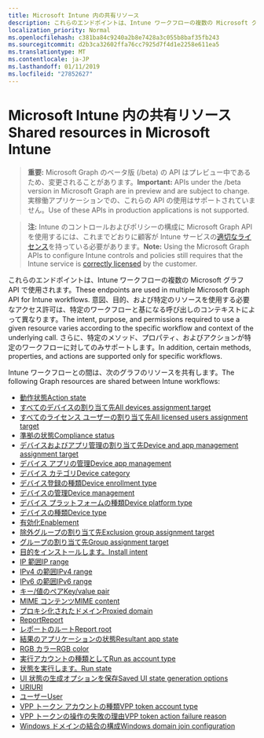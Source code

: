 ```yaml
---
title: Microsoft Intune 内の共有リソース
description: これらのエンドポイントは、Intune ワークフローの複数の Microsoft グラフ API で使用されます。  意図、目的、および特定のリソースを使用する必要なアクセス許可は、特定のワークフローと基になる呼び出しのコンテキストによって異なります。  さらに、特定のメソッド、プロパティ、およびアクションが特定のワークフローに対してのみサポートします。
localization_priority: Normal
ms.openlocfilehash: c381ba84c9240a2b8e7428a3c055b8baf35fb243
ms.sourcegitcommit: d2b3ca32602ffa76cc7925d7f4d1e2258e611ea5
ms.translationtype: MT
ms.contentlocale: ja-JP
ms.lasthandoff: 01/11/2019
ms.locfileid: "27852627"
---
```

# <a name="shared-resources-in-microsoft-intune"></a><span data-ttu-id="8688b-105">Microsoft Intune 内の共有リソース</span><span class="sxs-lookup"><span data-stu-id="8688b-105">Shared resources in Microsoft Intune</span></span>

> <span data-ttu-id="8688b-106">**重要:** Microsoft Graph のベータ版 (/beta) の API はプレビュー中であるため、変更されることがあります。</span><span class="sxs-lookup"><span data-stu-id="8688b-106">**Important:** APIs under the /beta version in Microsoft Graph are in preview and are subject to change.</span></span> <span data-ttu-id="8688b-107">実稼働アプリケーションでの、これらの API の使用はサポートされていません。</span><span class="sxs-lookup"><span data-stu-id="8688b-107">Use of these APIs in production applications is not supported.</span></span>

> <span data-ttu-id="8688b-108">**注:** Intune のコントロールおよびポリシーの構成に Microsoft Graph API を使用するには、これまでどおりに顧客が Intune サービスの[適切なライセンス](https://www.microsoft.com/en-us/cloud-platform/microsoft-intune-pricing)を持っている必要があります。</span><span class="sxs-lookup"><span data-stu-id="8688b-108">**Note:** Using the Microsoft Graph APIs to configure Intune controls and policies still requires that the Intune service is [correctly licensed](https://www.microsoft.com/en-us/cloud-platform/microsoft-intune-pricing) by the customer.</span></span>

<span data-ttu-id="8688b-109">これらのエンドポイントは、Intune ワークフローの複数の Microsoft グラフ API で使用されます。</span><span class="sxs-lookup"><span data-stu-id="8688b-109">These endpoints are used in multiple Microsoft Graph API for Intune workflows.</span></span>  <span data-ttu-id="8688b-110">意図、目的、および特定のリソースを使用する必要なアクセス許可は、特定のワークフローと基になる呼び出しのコンテキストによって異なります。</span><span class="sxs-lookup"><span data-stu-id="8688b-110">The intent, purpose, and permissions required to use a given resource varies according to the specific workflow and context of the underlying call.</span></span>  <span data-ttu-id="8688b-111">さらに、特定のメソッド、プロパティ、およびアクションが特定のワークフローに対してのみサポートします。</span><span class="sxs-lookup"><span data-stu-id="8688b-111">In addition, certain methods, properties, and actions are supported only for specific workflows.</span></span>

<span data-ttu-id="8688b-112">Intune ワークフローとの間は、次のグラフのリソースを共有します。</span><span class="sxs-lookup"><span data-stu-id="8688b-112">The following Graph resources are shared between Intune workflows:</span></span>

- [<span data-ttu-id="8688b-113">動作状態</span><span class="sxs-lookup"><span data-stu-id="8688b-113">Action state</span></span>](intune-shared-actionstate.md)
- [<span data-ttu-id="8688b-114">すべてのデバイスの割り当て先</span><span class="sxs-lookup"><span data-stu-id="8688b-114">All devices assignment target</span></span>](intune-shared-alldevicesassignmenttarget.md)
- [<span data-ttu-id="8688b-115">すべてのライセンス ユーザーの割り当て先</span><span class="sxs-lookup"><span data-stu-id="8688b-115">All licensed users assignment target</span></span>](intune-shared-alllicensedusersassignmenttarget.md)
- [<span data-ttu-id="8688b-116">準拠の状態</span><span class="sxs-lookup"><span data-stu-id="8688b-116">Compliance status</span></span>](intune-shared-compliancestatus.md)
- [<span data-ttu-id="8688b-117">デバイスおよびアプリ管理の割り当て先</span><span class="sxs-lookup"><span data-stu-id="8688b-117">Device and app management assignment target</span></span>](intune-shared-deviceandappmanagementassignmenttarget.md)
- [<span data-ttu-id="8688b-118">デバイス アプリの管理</span><span class="sxs-lookup"><span data-stu-id="8688b-118">Device app management</span></span>](intune-shared-deviceappmanagement.md)
- [<span data-ttu-id="8688b-119">デバイス カテゴリ</span><span class="sxs-lookup"><span data-stu-id="8688b-119">Device category</span></span>](intune-shared-devicecategory.md)
- [<span data-ttu-id="8688b-120">デバイス登録の種類</span><span class="sxs-lookup"><span data-stu-id="8688b-120">Device enrollment type</span></span>](intune-shared-deviceenrollmenttype.md)
- [<span data-ttu-id="8688b-121">デバイスの管理</span><span class="sxs-lookup"><span data-stu-id="8688b-121">Device management</span></span>](intune-shared-devicemanagement.md)
- [<span data-ttu-id="8688b-122">デバイス プラットフォームの種類</span><span class="sxs-lookup"><span data-stu-id="8688b-122">Device platform type</span></span>](intune-shared-deviceplatformtype.md)
- [<span data-ttu-id="8688b-123">デバイスの種類</span><span class="sxs-lookup"><span data-stu-id="8688b-123">Device type</span></span>](intune-shared-devicetype.md)
- [<span data-ttu-id="8688b-124">有効化</span><span class="sxs-lookup"><span data-stu-id="8688b-124">Enablement</span></span>](intune-shared-enablement.md)
- [<span data-ttu-id="8688b-125">除外グループの割り当て先</span><span class="sxs-lookup"><span data-stu-id="8688b-125">Exclusion group assignment target</span></span>](intune-shared-exclusiongroupassignmenttarget.md)
- [<span data-ttu-id="8688b-126">グループの割り当て先</span><span class="sxs-lookup"><span data-stu-id="8688b-126">Group assignment target</span></span>](intune-shared-groupassignmenttarget.md)
- [<span data-ttu-id="8688b-127">目的をインストールします。</span><span class="sxs-lookup"><span data-stu-id="8688b-127">Install intent</span></span>](intune-shared-installintent.md)
- [<span data-ttu-id="8688b-128">IP 範囲</span><span class="sxs-lookup"><span data-stu-id="8688b-128">IP range</span></span>](intune-shared-iprange.md)
- [<span data-ttu-id="8688b-129">IPv4 の範囲</span><span class="sxs-lookup"><span data-stu-id="8688b-129">IPv4 range</span></span>](intune-shared-ipv4range.md)
- [<span data-ttu-id="8688b-130">IPv6 の範囲</span><span class="sxs-lookup"><span data-stu-id="8688b-130">IPv6 range</span></span>](intune-shared-ipv6range.md)
- [<span data-ttu-id="8688b-131">キー/値のペア</span><span class="sxs-lookup"><span data-stu-id="8688b-131">Key/value pair</span></span>](intune-shared-keyvaluepair.md)
- [<span data-ttu-id="8688b-132">MIME コンテンツ</span><span class="sxs-lookup"><span data-stu-id="8688b-132">MIME content</span></span>](intune-shared-mimecontent.md)
- [<span data-ttu-id="8688b-133">プロキシ化されたドメイン</span><span class="sxs-lookup"><span data-stu-id="8688b-133">Proxied domain</span></span>](intune-shared-proxieddomain.md)
- [<span data-ttu-id="8688b-134">Report</span><span class="sxs-lookup"><span data-stu-id="8688b-134">Report</span></span>](intune-shared-report.md)
- [<span data-ttu-id="8688b-135">レポートのルート</span><span class="sxs-lookup"><span data-stu-id="8688b-135">Report root</span></span>](intune-shared-reportroot.md)
- [<span data-ttu-id="8688b-136">結果のアプリケーションの状態</span><span class="sxs-lookup"><span data-stu-id="8688b-136">Resultant app state</span></span>](intune-shared-resultantappstate.md)
- [<span data-ttu-id="8688b-137">RGB カラー</span><span class="sxs-lookup"><span data-stu-id="8688b-137">RGB color</span></span>](intune-shared-rgbcolor.md)
- [<span data-ttu-id="8688b-138">実行アカウントの種類として</span><span class="sxs-lookup"><span data-stu-id="8688b-138">Run as account type</span></span>](intune-shared-runasaccounttype.md)
- [<span data-ttu-id="8688b-139">状態を実行します。</span><span class="sxs-lookup"><span data-stu-id="8688b-139">Run state</span></span>](intune-shared-runstate.md)
- [<span data-ttu-id="8688b-140">UI 状態の生成オプションを保存</span><span class="sxs-lookup"><span data-stu-id="8688b-140">Saved UI state generation options</span></span>](intune-shared-saveduistategenerationoptions.md)
- [<span data-ttu-id="8688b-141">URI</span><span class="sxs-lookup"><span data-stu-id="8688b-141">URI</span></span>](intune-shared-uri.md)
- [<span data-ttu-id="8688b-142">ユーザー</span><span class="sxs-lookup"><span data-stu-id="8688b-142">User</span></span>](intune-shared-user.md)
- [<span data-ttu-id="8688b-143">VPP トークン アカウントの種類</span><span class="sxs-lookup"><span data-stu-id="8688b-143">VPP token account type</span></span>](intune-shared-vpptokenaccounttype.md)
- [<span data-ttu-id="8688b-144">VPP トークンの操作の失敗の理由</span><span class="sxs-lookup"><span data-stu-id="8688b-144">VPP token action failure reason</span></span>](intune-shared-vpptokenactionfailurereason.md)
- [<span data-ttu-id="8688b-145">Windows ドメインの結合の構成</span><span class="sxs-lookup"><span data-stu-id="8688b-145">Windows domain join configuration</span></span>](intune-shared-windowsdomainjoinconfiguration.md)
